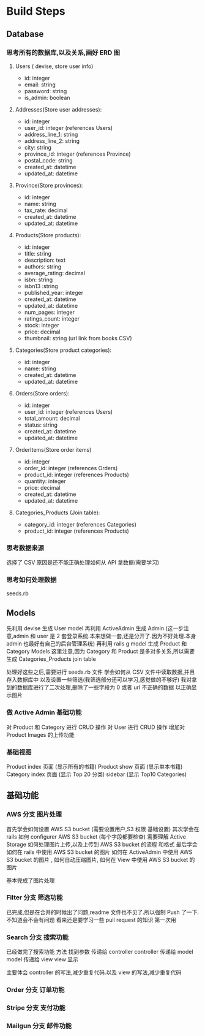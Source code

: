 # Build Steps

## Database

### 思考所有的数据库,以及关系,画好 ERD 图

1. Users ( devise, store user info)

   - id: integer
   - email: string
   - password: string
   - is_admin: boolean

2. Addresses(Store user addresses):

   - id: integer
   - user_id: integer (references Users)
   - address_line_1: string
   - address_line_2: string
   - city: string
   - province_id: integer (references Province)
   - postal_code: string
   - created_at: datetime
   - updated_at: datetime

3. Province(Store provinces):

   - id: integer
   - name: string
   - tax_rate: decimal
   - created_at: datetime
   - updated_at: datetime

4. Products(Store products):

   - id: integer
   - title: string
   - description: text
   - authors: string
   - average_rating: decimal
   - isbn: string
   - isbn13 :string
   - published_year: integer
   - created_at: datetime
   - updated_at: datetime
   - num_pages: integer
   - ratings_count: integer
   - stock: integer
   - price: decimal
   - thumbnail: string (url link from books CSV)

5. Categories(Store product categories):

   - id: integer
   - name: string
   - created_at: datetime
   - updated_at: datetime

6. Orders(Store orders):

   - id: integer
   - user_id: integer (references Users)
   - total_amount: decimal
   - status: string
   - created_at: datetime
   - updated_at: datetime

7. OrderItems(Store order items)

   - id: integer
   - order_id: integer (references Orders)
   - product_id: integer (references Products)
   - quantity: integer
   - price: decimal
   - created_at: datetime
   - updated_at: datetime

8. Categories_Products (Join table):
   - category_id: integer (references Categories)
   - product_id: integer (references Products)

### 思考数据来源

选择了 CSV
原因是还不能正确处理如何从 API 拿数据(需要学习)

### 思考如何处理数据

seeds.rb

## Models

先利用 devise 生成 User model
再利用 ActiveAdmin 生成 Admin
(这一步注意,admin 和 user 是 2 套登录系统.本来想做一套,还是分开了.因为不好处理.本身 admin 也最好有自己的后台管理系统)
再利用 rails g model 生成 Product 和 Category Models
这里注意,因为 Category 和 Product 是多对多关系,所以需要生成 Categories_Products join table

处理好这些之后,需要进行 seeds.rb 文件
学会如何从 CSV 文件中读取数据,并且存入数据库中
以及设置一些筛选(我筛选部分还可以学习,感觉做的不够好)
我对拿到的数据库进行了二次处理,删除了一些字段为 0 或者 url 不正确的数据 以正确显示图片

### 做 Active Admin 基础功能

对 Product 和 Category 进行 CRUD 操作
对 User 进行 CRUD 操作
增加对 Product Images 的上传功能

### 基础视图

Product index 页面 (显示所有的书籍)
Product show 页面 (显示单本书籍)
Category index 页面 (显示 Top 20 分类)
sidebar (显示 Top10 Categories)

## 基础功能

### AWS 分支 图片处理

首先学会如何设置 AWS S3 bucket (需要设置用户,S3 权限 基础设置)
其次学会在 rails 如何 configurer AWS S3 bucket (每个字段都要检查)
需要理解 Active Storage 如何处理图片上传,以及上传到 AWS S3 bucket 的流程 和格式
最后学会如何在 rails 中使用 AWS S3 bucket 的图片
如何在 ActiveAdmin 中使用 AWS S3 bucket 的图片 , 如何自动压缩图片, 如何在 View 中使用 AWS S3 bucket 的图片

基本完成了图片处理

### Filter 分支 筛选功能

已完成,但是在合并的时候出了问题,readme 文件也不见了.所以强制 Push 了一下.不知道会不会有问题
看来还是要学习一些 pull request 的知识
第一次用

### Search 分支 搜索功能

已经做完了搜索功能
方法 找到参数 传递给 controller
controller 传递给 model
model 传递给 view
view 显示

主要体会 controller 的写法,减少重复代码.以及 view 的写法,减少重复代码

### Order 分支 订单功能

### Stripe 分支 支付功能

### Mailgun 分支 邮件功能

